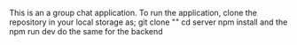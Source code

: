 This is an a group chat application.
To run the application, clone the repository in your local storage as;
 git clone ""
  cd server
  npm install
  and the npm run dev
do the same for the backend